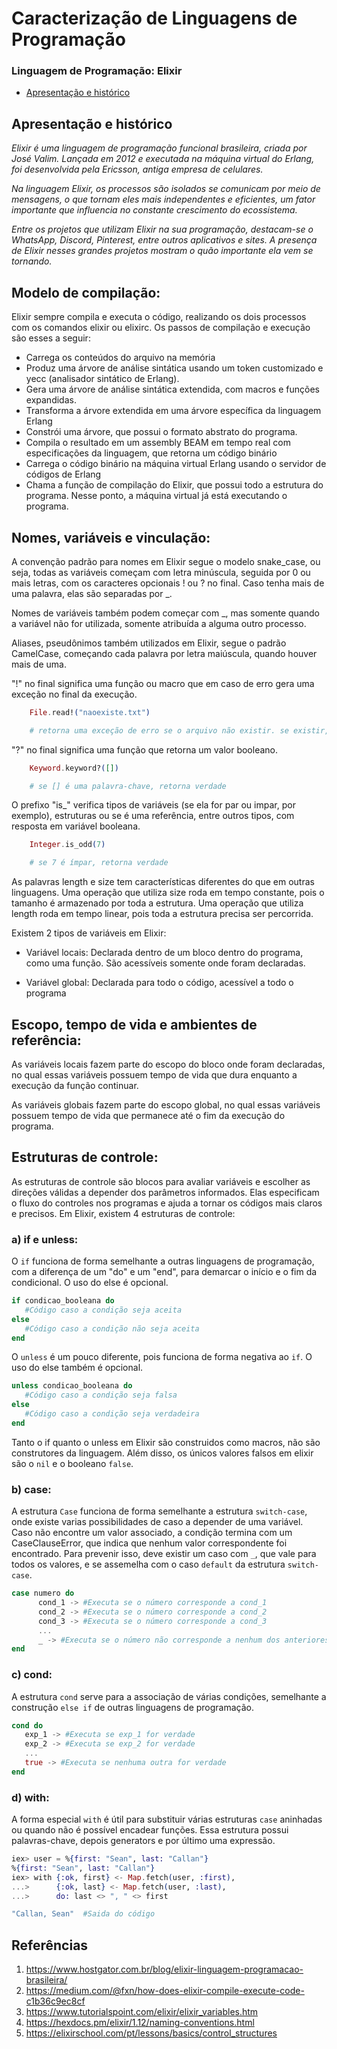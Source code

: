 # Caracterização de Linguagens de Programação

### Linguagem de Programação: Elixir 

  * [Apresentação e histórico](#apresenta--o-e-hist-rico)

## Apresentação e histórico

_Elixir é uma linguagem de programação funcional brasileira, criada por José Valim. Lançada em 2012 e executada na máquina virtual do Erlang, foi desenvolvida pela Ericsson, antiga empresa de celulares._

_Na linguagem Elixir, os processos são isolados se comunicam por meio de mensagens, o que tornam eles mais independentes e eficientes, um fator importante que influencia no constante crescimento do ecossistema._

_Entre os projetos que utilizam Elixir na sua programação, destacam-se o WhatsApp, Discord, Pinterest, entre outros aplicativos e sites. A presença de Elixir nesses grandes projetos mostram o quão importante ela vem se tornando._


## Modelo de compilação:

Elixir sempre compila e executa o código, realizando os dois processos com os comandos elixir ou elixirc. Os passos de compilação e execução são esses a seguir:

+ Carrega os conteúdos do arquivo na memória
+ Produz uma árvore de análise sintática usando um token customizado e yecc (analisador sintático de Erlang).
+ Gera uma árvore de análise sintática extendida, com macros e funções expandidas.
+ Transforma a árvore extendida em uma árvore específica da linguagem Erlang
+ Constrói uma árvore, que possui o formato abstrato do programa.
+ Compila o resultado em um assembly BEAM em tempo real com especificações da linguagem, que retorna um código binário
+ Carrega o código binário na máquina virtual Erlang usando o servidor de códigos de Erlang
+ Chama a função de compilação do Elixir, que possui todo a estrutura do programa. Nesse ponto, a máquina virtual já está executando o programa.


## Nomes, variáveis e vinculação:

A convenção padrão para nomes em Elixir segue o modelo snake_case, ou seja, todas as variáveis começam com letra minúscula, seguida por 0 ou mais letras, com os caracteres opcionais ! ou ? no final. Caso tenha mais de uma palavra, elas são separadas por _.

Nomes de variáveis também podem começar com _, mas somente quando a variável não for utilizada, somente atribuída a alguma outro processo.

Aliases, pseudônimos também utilizados em Elixir, segue o padrão CamelCase, começando cada palavra por letra maiúscula, quando houver mais de uma.

"!" no final significa uma função ou macro que em caso de erro gera uma exceção no final da execução.

```elixir
    File.read!("naoexiste.txt")

    # retorna uma exceção de erro se o arquivo não existir. se existir, retorna o conteúdodo arquivo em um código binário 
```

"?" no final significa uma função que retorna um valor booleano.

```elixir
    Keyword.keyword?([])

    # se [] é uma palavra-chave, retorna verdade 
```

O prefixo "is_" verifica tipos de variáveis (se ela for par ou impar, por exemplo), estruturas ou se é uma referência, entre outros tipos, com resposta em variável booleana.

```elixir
    Integer.is_odd(7)

    # se 7 é ímpar, retorna verdade 
```

As palavras length e size tem características diferentes do que em outras linguagens. Uma operação que utiliza size roda em tempo constante, pois o tamanho é armazenado por toda a estrutura. Uma operação que utiliza length roda em tempo linear, pois toda a estrutura precisa ser percorrida.

Existem 2 tipos de variáveis em Elixir:

+ Variável locais: Declarada dentro de um bloco dentro do programa, como uma função. São acessíveis somente onde foram declaradas.
  
+ Variável global: Declarada para todo o código, acessível a todo o programa

## Escopo, tempo de vida e ambientes de referência:

As variáveis locais fazem parte do escopo do bloco onde foram declaradas, no qual essas variáveis possuem tempo de vida que dura enquanto a execução da função continuar.

As variáveis globais fazem parte do escopo global, no qual essas variáveis possuem tempo de vida que permanece até o fim da execução do programa.

## Estruturas de controle:

As estruturas de controle são blocos para avaliar variáveis e escolher as direções válidas a depender dos parâmetros informados. Elas especificam o fluxo do controles nos programas e ajuda a tornar os códigos mais claros e precisos.
Em Elixir, existem 4 estruturas de controle:

### a) if e unless:

O `if` funciona de forma semelhante a outras linguagens de programação, com a diferença de um "do" e um "end", para demarcar o início e o fim da condicional. O uso do else é opcional.

```elixir
if condicao_booleana do
   #Código caso a condição seja aceita
else
   #Código caso a condição não seja aceita
end
```

O `unless` é um pouco diferente, pois funciona de forma negativa ao `if`. O uso do else também é opcional.

```elixir
unless condicao_booleana do
   #Código caso a condição seja falsa
else
   #Código caso a condição seja verdadeira
end
```

Tanto o if quanto o unless em Elixir são construidos como macros, não são construtores da linguagem. Além disso, os únicos valores falsos em elixir são o `nil` e o booleano `false`.

### b) case:

A estrutura `Case` funciona de forma semelhante a estrutura `switch-case`, onde existe varias possibilidades de caso a depender de uma variável. Caso não encontre um valor associado, a condição termina com um CaseClauseError, que indica que nenhum valor correspondente foi encontrado. Para prevenir isso, deve existir um caso com `_`, que vale para todos os valores, e se assemelha com o caso `default` da estrutura `switch-case`.

```elixir
case numero do
      cond_1 -> #Executa se o número corresponde a cond_1
	  cond_2 -> #Executa se o número corresponde a cond_2
	  cond_3 -> #Executa se o número corresponde a cond_3
      ...
	  _ -> #Executa se o número não corresponde a nenhum dos anteriores
end
```

### c) cond:

A estrutura `cond` serve para a associação de várias condições, semelhante a construção `else if` de outras linguagens de programação.

```elixir
cond do
   exp_1 -> #Executa se exp_1 for verdade
   exp_2 -> #Executa se exp_2 for verdade
   ...
   true -> #Executa se nenhuma outra for verdade
end
```

### d) with:

A forma especial `with` é útil para substituir várias estruturas `case` aninhadas ou quando não é possível encadear funções. Essa estrutura possui palavras-chave, depois generators e por último uma expressão.

```elixir
iex> user = %{first: "Sean", last: "Callan"}
%{first: "Sean", last: "Callan"}
iex> with {:ok, first} <- Map.fetch(user, :first),
...>      {:ok, last} <- Map.fetch(user, :last),
...>      do: last <> ", " <> first

"Callan, Sean"  #Saida do código
```

## Referências

1. https://www.hostgator.com.br/blog/elixir-linguagem-programacao-brasileira/
2. https://medium.com/@fxn/how-does-elixir-compile-execute-code-c1b36c9ec8cf
3. https://www.tutorialspoint.com/elixir/elixir_variables.htm
4. https://hexdocs.pm/elixir/1.12/naming-conventions.html
5. https://elixirschool.com/pt/lessons/basics/control_structures
    